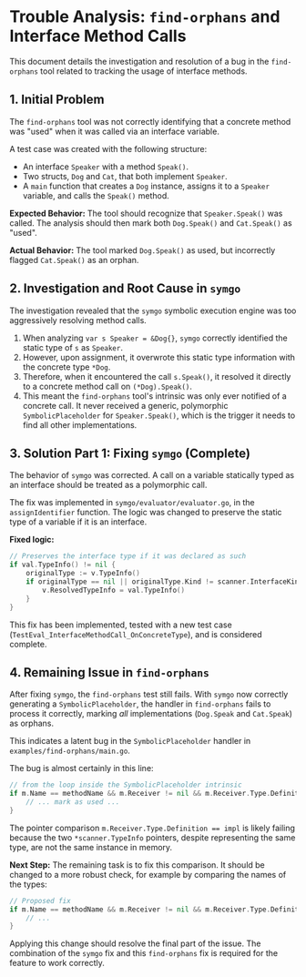 # Trouble Analysis: `find-orphans` and Interface Method Calls

This document details the investigation and resolution of a bug in the `find-orphans` tool related to tracking the usage of interface methods.

## 1. Initial Problem

The `find-orphans` tool was not correctly identifying that a concrete method was "used" when it was called via an interface variable.

A test case was created with the following structure:
- An interface `Speaker` with a method `Speak()`.
- Two structs, `Dog` and `Cat`, that both implement `Speaker`.
- A `main` function that creates a `Dog` instance, assigns it to a `Speaker` variable, and calls the `Speak()` method.

**Expected Behavior:** The tool should recognize that `Speaker.Speak()` was called. The analysis should then mark both `Dog.Speak()` and `Cat.Speak()` as "used".

**Actual Behavior:** The tool marked `Dog.Speak()` as used, but incorrectly flagged `Cat.Speak()` as an orphan.

## 2. Investigation and Root Cause in `symgo`

The investigation revealed that the `symgo` symbolic execution engine was too aggressively resolving method calls.

1.  When analyzing `var s Speaker = &Dog{}`, `symgo` correctly identified the static type of `s` as `Speaker`.
2.  However, upon assignment, it overwrote this static type information with the concrete type `*Dog`.
3.  Therefore, when it encountered the call `s.Speak()`, it resolved it directly to a concrete method call on `(*Dog).Speak()`.
4.  This meant the `find-orphans` tool's intrinsic was only ever notified of a concrete call. It never received a generic, polymorphic `SymbolicPlaceholder` for `Speaker.Speak()`, which is the trigger it needs to find all other implementations.

## 3. Solution Part 1: Fixing `symgo` (Complete)

The behavior of `symgo` was corrected. A call on a variable statically typed as an interface should be treated as a polymorphic call.

The fix was implemented in `symgo/evaluator/evaluator.go`, in the `assignIdentifier` function. The logic was changed to preserve the static type of a variable if it is an interface.

**Fixed logic:**
```go
// Preserves the interface type if it was declared as such
if val.TypeInfo() != nil {
    originalType := v.TypeInfo()
    if originalType == nil || originalType.Kind != scanner.InterfaceKind {
        v.ResolvedTypeInfo = val.TypeInfo()
    }
}
```
This fix has been implemented, tested with a new test case (`TestEval_InterfaceMethodCall_OnConcreteType`), and is considered complete.

## 4. Remaining Issue in `find-orphans`

After fixing `symgo`, the `find-orphans` test still fails. With `symgo` now correctly generating a `SymbolicPlaceholder`, the handler in `find-orphans` fails to process it correctly, marking *all* implementations (`Dog.Speak` and `Cat.Speak`) as orphans.

This indicates a latent bug in the `SymbolicPlaceholder` handler in `examples/find-orphans/main.go`.

The bug is almost certainly in this line:
```go
// from the loop inside the SymbolicPlaceholder intrinsic
if m.Name == methodName && m.Receiver != nil && m.Receiver.Type.Definition == impl {
    // ... mark as used ...
}
```
The pointer comparison `m.Receiver.Type.Definition == impl` is likely failing because the two `*scanner.TypeInfo` pointers, despite representing the same type, are not the same instance in memory.

**Next Step:**
The remaining task is to fix this comparison. It should be changed to a more robust check, for example by comparing the names of the types:
```go
// Proposed fix
if m.Name == methodName && m.Receiver != nil && m.Receiver.Type.Definition != nil && m.Receiver.Type.Definition.Name == impl.Name {
    // ...
}
```
Applying this change should resolve the final part of the issue. The combination of the `symgo` fix and this `find-orphans` fix is required for the feature to work correctly.
